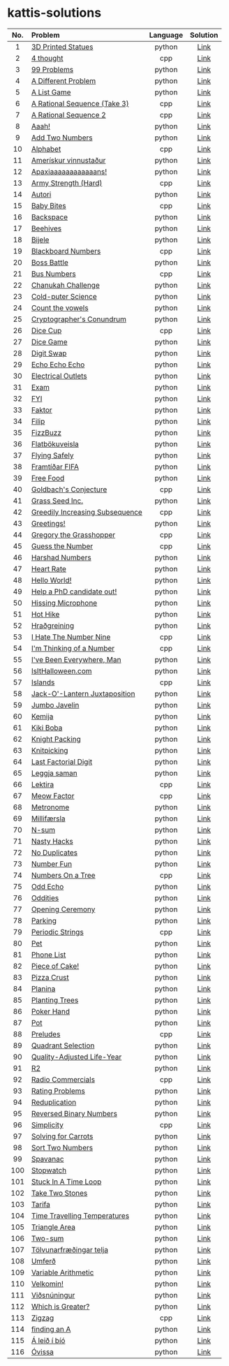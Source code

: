 # kattis-solutions 

|No.|Problem|Language|Solution|
|:---:|:---|:---:|:---:|
|1|[3D Printed Statues](https://open.kattis.com/problems/3dprinter)|python|[Link](./python/99problems.py)|
|2|[4 thought](https://open.kattis.com/problems/4thought)|cpp|[Link](./cpp/?.cpp)|
|3|[99 Problems](https://open.kattis.com/problems/99problems)|python|[Link](./python/?.python)|
|4|[A Different Problem](https://open.kattis.com/problems/different)|python|[Link](./python/?.python)|
|5|[A List Game](https://open.kattis.com/problems/listgame)|python|[Link](./python/?.python)|
|6|[A Rational Sequence (Take 3)](https://open.kattis.com/problems/rationalsequence3)|cpp|[Link](./cpp/?.cpp)|
|7|[A Rational Sequence 2](https://open.kattis.com/problems/rationalsequence2)|cpp|[Link](./cpp/?.cpp)|
|8|[Aaah!](https://open.kattis.com/problems/aaah)|python|[Link](./python/?.python)|
|9|[Add Two Numbers](https://open.kattis.com/problems/addtwonumbers)|python|[Link](./python/?.python)|
|10|[Alphabet](https://open.kattis.com/problems/alphabet)|cpp|[Link](./cpp/?.cpp)|
|11|[Amerískur vinnustaður](https://open.kattis.com/problems/ameriskur)|python|[Link](./python/?.python)|
|12|[Apaxiaaaaaaaaaaaans!](https://open.kattis.com/problems/apaxiaaans)|python|[Link](./python/?.python)|
|13|[Army Strength (Hard)](https://open.kattis.com/problems/armystrengthhard)|cpp|[Link](./cpp/?.cpp)|
|14|[Autori](https://open.kattis.com/problems/autori)|python|[Link](./python/?.python)|
|15|[Baby Bites](https://open.kattis.com/problems/babybites)|cpp|[Link](./cpp/?.cpp)|
|16|[Backspace](https://open.kattis.com/problems/backspace)|python|[Link](./python/?.python)|
|17|[Beehives](https://open.kattis.com/problems/beehives)|python|[Link](./python/?.python)|
|18|[Bijele](https://open.kattis.com/problems/bijele)|python|[Link](./python/?.python)|
|19|[Blackboard Numbers](https://open.kattis.com/problems/primes2)|cpp|[Link](./cpp/?.cpp)|
|20|[Boss Battle](https://open.kattis.com/problems/bossbattle)|python|[Link](./python/?.python)|
|21|[Bus Numbers](https://open.kattis.com/problems/busnumbers)|cpp|[Link](./cpp/?.cpp)|
|22|[Chanukah Challenge](https://open.kattis.com/problems/chanukah)|python|[Link](./python/?.python)|
|23|[Cold-puter Science](https://open.kattis.com/problems/cold)|python|[Link](./python/?.python)|
|24|[Count the vowels](https://open.kattis.com/problems/countthevowels)|python|[Link](./python/?.python)|
|25|[Cryptographer's Conundrum](https://open.kattis.com/problems/conundrum)|python|[Link](./python/?.python)|
|26|[Dice Cup](https://open.kattis.com/problems/dicecup)|cpp|[Link](./cpp/?.cpp)|
|27|[Dice Game](https://open.kattis.com/problems/dicegame)|python|[Link](./python/?.python)|
|28|[Digit Swap](https://open.kattis.com/problems/digitswap)|python|[Link](./python/?.python)|
|29|[Echo Echo Echo](https://open.kattis.com/problems/echoechoecho)|python|[Link](./python/?.python)|
|30|[Electrical Outlets](https://open.kattis.com/problems/electricaloutlets)|python|[Link](./python/?.python)|
|31|[Exam](https://open.kattis.com/problems/exam)|python|[Link](./python/?.python)|
|32|[FYI](https://open.kattis.com/problems/fyi)|python|[Link](./python/?.python)|
|33|[Faktor](https://open.kattis.com/problems/faktor)|python|[Link](./python/?.python)|
|34|[Filip](https://open.kattis.com/problems/filip)|python|[Link](./python/?.python)|
|35|[FizzBuzz](https://open.kattis.com/problems/fizzbuzz)|python|[Link](./python/?.python)|
|36|[Flatbökuveisla](https://open.kattis.com/problems/flatbokuveisla)|python|[Link](./python/?.python)|
|37|[Flying Safely](https://open.kattis.com/problems/flyingsafely)|python|[Link](./python/?.python)|
|38|[Framtíðar FIFA](https://open.kattis.com/problems/fifa)|python|[Link](./python/?.python)|
|39|[Free Food](https://open.kattis.com/problems/freefood)|python|[Link](./python/?.python)|
|40|[Goldbach's Conjecture](https://open.kattis.com/problems/goldbach2)|cpp|[Link](./cpp/?.cpp)|
|41|[Grass Seed Inc.](https://open.kattis.com/problems/grassseed)|python|[Link](./python/?.python)|
|42|[Greedily Increasing Subsequence](https://open.kattis.com/problems/greedilyincreasing)|cpp|[Link](./cpp/?.cpp)|
|43|[Greetings!](https://open.kattis.com/problems/greetings2)|python|[Link](./python/?.python)|
|44|[Gregory the Grasshopper](https://open.kattis.com/problems/grasshopper)|cpp|[Link](./cpp/?.cpp)|
|45|[Guess the Number](https://open.kattis.com/problems/guess)|cpp|[Link](./cpp/?.cpp)|
|46|[Harshad Numbers](https://open.kattis.com/problems/harshadnumbers)|python|[Link](./python/?.python)|
|47|[Heart Rate](https://open.kattis.com/problems/heartrate)|python|[Link](./python/?.python)|
|48|[Hello World!](https://open.kattis.com/problems/hello)|python|[Link](./python/?.python)|
|49|[Help a PhD candidate out!](https://open.kattis.com/problems/helpaphd)|python|[Link](./python/?.python)|
|50|[Hissing Microphone](https://open.kattis.com/problems/hissingmicrophone)|python|[Link](./python/?.python)|
|51|[Hot Hike](https://open.kattis.com/problems/hothike)|python|[Link](./python/?.python)|
|52|[Hraðgreining](https://open.kattis.com/problems/hradgreining)|python|[Link](./python/?.python)|
|53|[I Hate The Number Nine](https://open.kattis.com/problems/nine)|cpp|[Link](./cpp/?.cpp)|
|54|[I'm Thinking of a Number](https://open.kattis.com/problems/thinkingofanumber)|cpp|[Link](./cpp/?.cpp)|
|55|[I've Been Everywhere, Man](https://open.kattis.com/problems/everywhere)|python|[Link](./python/?.python)|
|56|[IsItHalloween.com](https://open.kattis.com/problems/isithalloween)|python|[Link](./python/?.python)|
|57|[Islands](https://open.kattis.com/problems/islands3)|cpp|[Link](./cpp/?.cpp)|
|58|[Jack-O'-Lantern Juxtaposition](https://open.kattis.com/problems/jackolanternjuxtaposition)|python|[Link](./python/?.python)|
|59|[Jumbo Javelin](https://open.kattis.com/problems/jumbojavelin)|python|[Link](./python/?.python)|
|60|[Kemija](https://open.kattis.com/problems/kemija08)|python|[Link](./python/?.python)|
|61|[Kiki Boba](https://open.kattis.com/problems/kikiboba)|python|[Link](./python/?.python)|
|62|[Knight Packing](https://open.kattis.com/problems/knightpacking)|python|[Link](./python/?.python)|
|63|[Knitpicking](https://open.kattis.com/problems/knitpicking)|python|[Link](./python/?.python)|
|64|[Last Factorial Digit](https://open.kattis.com/problems/lastfactorialdigit)|python|[Link](./python/?.python)|
|65|[Leggja saman](https://open.kattis.com/problems/leggjasaman)|python|[Link](./python/?.python)|
|66|[Lektira](https://open.kattis.com/problems/lektira)|cpp|[Link](./cpp/?.cpp)|
|67|[Meow Factor](https://open.kattis.com/problems/meowfactor)|cpp|[Link](./cpp/?.cpp)|
|68|[Metronome](https://open.kattis.com/problems/metronome)|python|[Link](./python/?.python)|
|69|[Millifærsla](https://open.kattis.com/problems/millifaersla)|python|[Link](./python/?.python)|
|70|[N-sum](https://open.kattis.com/problems/nsum)|python|[Link](./python/?.python)|
|71|[Nasty Hacks](https://open.kattis.com/problems/nastyhacks)|python|[Link](./python/?.python)|
|72|[No Duplicates](https://open.kattis.com/problems/nodup)|python|[Link](./python/?.python)|
|73|[Number Fun](https://open.kattis.com/problems/numberfun)|python|[Link](./python/?.python)|
|74|[Numbers On a Tree](https://open.kattis.com/problems/numbertree)|cpp|[Link](./cpp/?.cpp)|
|75|[Odd Echo](https://open.kattis.com/problems/oddecho)|python|[Link](./python/?.python)|
|76|[Oddities](https://open.kattis.com/problems/oddities)|python|[Link](./python/?.python)|
|77|[Opening Ceremony](https://open.kattis.com/problems/ceremony)|python|[Link](./python/?.python)|
|78|[Parking](https://open.kattis.com/problems/parking2)|python|[Link](./python/?.python)|
|79|[Periodic Strings](https://open.kattis.com/problems/periodicstrings)|cpp|[Link](./cpp/?.cpp)|
|80|[Pet](https://open.kattis.com/problems/pet)|python|[Link](./python/?.python)|
|81|[Phone List](https://open.kattis.com/problems/phonelist)|python|[Link](./python/?.python)|
|82|[Piece of Cake!](https://open.kattis.com/problems/pieceofcake2)|python|[Link](./python/?.python)|
|83|[Pizza Crust](https://open.kattis.com/problems/pizza2)|python|[Link](./python/?.python)|
|84|[Planina](https://open.kattis.com/problems/planina)|python|[Link](./python/?.python)|
|85|[Planting Trees](https://open.kattis.com/problems/plantingtrees)|python|[Link](./python/?.python)|
|86|[Poker Hand](https://open.kattis.com/problems/pokerhand)|python|[Link](./python/?.python)|
|87|[Pot](https://open.kattis.com/problems/pot)|python|[Link](./python/?.python)|
|88|[Preludes](https://open.kattis.com/problems/chopin)|cpp|[Link](./cpp/?.cpp)|
|89|[Quadrant Selection](https://open.kattis.com/problems/quadrant)|python|[Link](./python/?.python)|
|90|[Quality-Adjusted Life-Year](https://open.kattis.com/problems/qaly)|python|[Link](./python/?.python)|
|91|[R2](https://open.kattis.com/problems/r2)|python|[Link](./python/?.python)|
|92|[Radio Commercials](https://open.kattis.com/problems/commercials)|cpp|[Link](./cpp/?.cpp)|
|93|[Rating Problems](https://open.kattis.com/problems/ratingproblems)|python|[Link](./python/?.python)|
|94|[Reduplication](https://open.kattis.com/problems/reduplikation)|python|[Link](./python/?.python)|
|95|[Reversed Binary Numbers](https://open.kattis.com/problems/reversebinary)|python|[Link](./python/?.python)|
|96|[Simplicity](https://open.kattis.com/problems/simplicity)|cpp|[Link](./cpp/?.cpp)|
|97|[Solving for Carrots](https://open.kattis.com/problems/carrots)|python|[Link](./python/?.python)|
|98|[Sort Two Numbers](https://open.kattis.com/problems/sorttwonumbers)|python|[Link](./python/?.python)|
|99|[Spavanac](https://open.kattis.com/problems/spavanac)|python|[Link](./python/?.python)|
|100|[Stopwatch](https://open.kattis.com/problems/stopwatch)|python|[Link](./python/?.python)|
|101|[Stuck In A Time Loop](https://open.kattis.com/problems/timeloop)|python|[Link](./python/?.python)|
|102|[Take Two Stones](https://open.kattis.com/problems/twostones)|python|[Link](./python/?.python)|
|103|[Tarifa](https://open.kattis.com/problems/tarifa)|python|[Link](./python/?.python)|
|104|[Time Travelling Temperatures](https://open.kattis.com/problems/temperature)|python|[Link](./python/?.python)|
|105|[Triangle Area](https://open.kattis.com/problems/triarea)|python|[Link](./python/?.python)|
|106|[Two-sum](https://open.kattis.com/problems/twosum)|python|[Link](./python/?.python)|
|107|[Tölvunarfræðingar telja](https://open.kattis.com/problems/tolvunarfraedingartelja)|python|[Link](./python/?.python)|
|108|[Umferð](https://open.kattis.com/problems/umferd)|python|[Link](./python/?.python)|
|109|[Variable Arithmetic](https://open.kattis.com/problems/variablearithmetic)|python|[Link](./python/?.python)|
|110|[Velkomin!](https://open.kattis.com/problems/velkomin)|python|[Link](./python/?.python)|
|111|[Viðsnúningur](https://open.kattis.com/problems/vidsnuningur)|python|[Link](./python/?.python)|
|112|[Which is Greater?](https://open.kattis.com/problems/whichisgreater)|python|[Link](./python/?.python)|
|113|[Zigzag](https://open.kattis.com/contests/d9po83/problems/zigzag2)|cpp|[Link](./cpp/?.cpp)|
|114|[finding an A](https://open.kattis.com/problems/findingana)|python|[Link](./python/?.python)|
|115|[Á leið í bíó](https://open.kattis.com/problems/aleidibio)|python|[Link](./python/?.python)|
|116|[Óvissa](https://open.kattis.com/problems/ovissa)|python|[Link](./python/?.python)|
